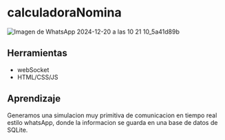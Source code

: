 # calculadoraNomina

![Imagen de WhatsApp 2024-12-20 a las 10 21 10_5a41d89b](https://github.com/user-attachments/assets/046cfca1-4f14-4858-b17c-278004a8dadf)

## Herramientas
  - webSocket
  - HTML/CSS/JS

## Aprendizaje
  Generamos una simulacion muy primitiva de comunicacion en tiempo real estilo whatsApp, donde la informacion se guarda en una base de datos de SQLite.
  
